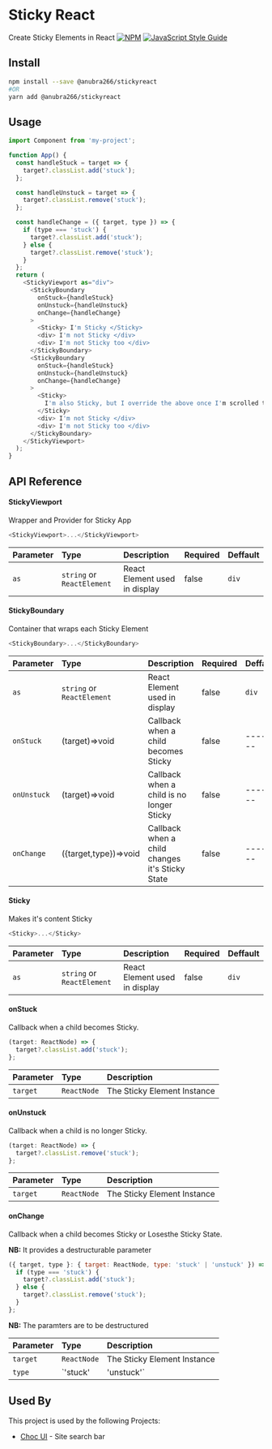 # Sticky React

Create Sticky Elements in React
[![NPM](https://img.shields.io/npm/v/@anubra266/stickyreact.svg)](https://www.npmjs.com/package/@anubra266/stickyreact) [![JavaScript Style Guide](https://img.shields.io/badge/code_style-standard-brightgreen.svg)](https://standardjs.com)

## Install

```bash
npm install --save @anubra266/stickyreact
#OR
yarn add @anubra266/stickyreact
```

## Usage

```javascript
import Component from 'my-project';

function App() {
  const handleStuck = target => {
    target?.classList.add('stuck');
  };

  const handleUnstuck = target => {
    target?.classList.remove('stuck');
  };

  const handleChange = ({ target, type }) => {
    if (type === 'stuck') {
      target?.classList.add('stuck');
    } else {
      target?.classList.remove('stuck');
    }
  };
  return (
    <StickyViewport as="div">
      <StickyBoundary
        onStuck={handleStuck}
        onUnstuck={handleUnstuck}
        onChange={handleChange}
      >
        <Sticky> I'm Sticky </Sticky>
        <div> I'm not Sticky </div>
        <div> I'm not Sticky too </div>
      </StickyBoundary>
      <StickyBoundary
        onStuck={handleStuck}
        onUnstuck={handleUnstuck}
        onChange={handleChange}
      >
        <Sticky>
          I'm also Sticky, but I override the above once I'm scrolled to
        </Sticky>
        <div> I'm not Sticky </div>
        <div> I'm not Sticky too </div>
      </StickyBoundary>
    </StickyViewport>
  );
}
```

## API Reference

#### StickyViewport

Wrapper and Provider for Sticky App

```javascript
<StickyViewport>...</StickyViewport>
```

| Parameter | Type                       | Description                   | Required | Deffault |
| :-------- | :------------------------- | :---------------------------- | -------- | -------- |
| `as`      | `string` or `ReactElement` | React Element used in display | false    | `div`    |

#### StickyBoundary

Container that wraps each Sticky Element

```javascript
<StickyBoundary>...</StickyBoundary>
```

| Parameter   | Type                       | Description                                     | Required | Deffault |
| :---------- | :------------------------- | :---------------------------------------------- | -------- | -------- |
| `as`        | `string` or `ReactElement` | React Element used in display                   | false    | `div`    |
| `onStuck`   | (target)=>void             | Callback when a child becomes Sticky            | false    | -------- |
| `onUnstuck` | (target)=>void             | Callback when a child is no longer Sticky       | false    | -------- |
| `onChange`  | ({target,type})=>void      | Callback when a child changes it's Sticky State | false    | -------- |

#### Sticky

Makes it's content Sticky

```javascript
<Sticky>...</Sticky>
```

| Parameter | Type                       | Description                   | Required | Deffault |
| :-------- | :------------------------- | :---------------------------- | -------- | -------- |
| `as`      | `string` or `ReactElement` | React Element used in display | false    | `div`    |

#### onStuck

Callback when a child becomes Sticky.

```js
(target: ReactNode) => {
  target?.classList.add('stuck');
};
```

| Parameter | Type        | Description                 |
| :-------- | :---------- | :-------------------------- |
| `target`  | `ReactNode` | The Sticky Element Instance |

#### onUnstuck

Callback when a child is no longer Sticky.

```js
(target: ReactNode) => {
  target?.classList.remove('stuck');
};
```

| Parameter | Type        | Description                 |
| :-------- | :---------- | :-------------------------- |
| `target`  | `ReactNode` | The Sticky Element Instance |

#### onChange

Callback when a child becomes Sticky or Losesthe Sticky State.

**NB:** It provides a destructurable parameter

```js
({ target, type }: { target: ReactNode, type: 'stuck' | 'unstuck' }) => {
  if (type === 'stuck') {
    target?.classList.add('stuck');
  } else {
    target?.classList.remove('stuck');
  }
};
```

**NB:** The paramters are to be destructured

| Parameter | Type                  | Description                 |
| :-------- | :-------------------- | :-------------------------- |
| `target`  | `ReactNode`           | The Sticky Element Instance |
| `type`    | `'stuck' | 'unstuck'` | The Sticky Element Instance |

## Used By

This project is used by the following Projects:

- [Choc UI](https://choc-ui.tech) - Site search bar
